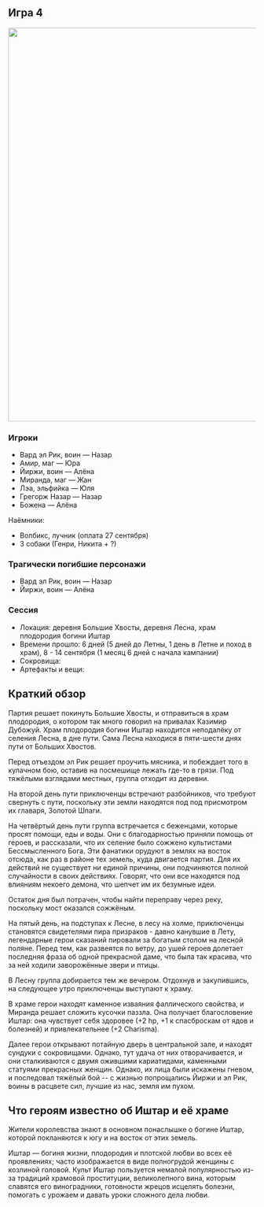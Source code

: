## Игра 4

<img src="https://github.com/8kto/ttrpg-recaps/assets/18572703/bf1c6b79-85c8-436b-a324-65a20bd5b294" style="width:800px"  />

### Игроки

- Вард эл Рик, воин — Назар
- Амир, маг — Юра
- Йиржи, воин — Алёна
- Миранда, маг — Жан
- Лэа, эльфийка — Юля
- Грегорж Назар — Назар
- Божена — Алёна

Наёмники:

- Волбикс, лучник (оплата 27 сентября)
- 3 собаки (Генри, Никита + ?)

### Трагически погибшие персонажи

- Вард эл Рик, воин — Назар
- Йиржи, воин — Алёна

### Сессия

- Локация: деревня Большие Хвосты, деревня Лесна, храм плодородия богини Иштар
- Времени прошло: 6 дней (5 дней до Летны, 1 день в Летне и поход в храм), 8 - 14 сентября (1 месяц 6 дней с начала кампании)
- Сокровища:
- Артефакты и вещи:

## Краткий обзор

Партия решает покинуть Большие Хвосты, и отправиться в храм плодородия, о котором так много говорил на привалах Казимир Дубожуй. Храм плодородия богини Иштар находится неподалёку от селения Лесна, в дне пути. Сама Лесна находися в пяти-шести днях пути от Больших Хвостов.

Перед отъездом эл Рик решает проучить мясника, и побеждает того в кулачном бою, оставив на посмешище лежать где-то в грязи. Под тяжёлыми взглядами местных, группа отходит из деревни.

На второй день пути приключенцы встречают разбойников, что требуют свернуть с пути, поскольку эти земли находятся под под присмотром их главаря, Золотой Шпаги.

На четвёртый день пути группа встречается с беженцами, которые просят помощи, еды и воды. Они с благодарностью приняли помощь от героев, и рассказали, что их селение было сожжено культистами Бессмысленного Бога. Эти фанатики орудуют в землях на восток отсюда, как раз в районе тех земель, куда двигается партия. Для их действий не существует ни единой причины, они подчиняются полной случайности в своих действиях. Говорят, что они все находятся под влияниям некоего демона, что шепчет им их безумные идеи.

Остаток дня был потрачен, чтобы найти переправу через реку, поскольку мост оказался сожжёным.

На пятый день, на подступах к Лесне, в лесу на холме, приключенцы становятся свидетелями пира призраков - давно канувшие в Лету, легендарные герои сказаний пировали за богатым столом на лесной поляне.
Перед тем, как развеятся по ветру, до ушей героев долетает последняя фраза об одной прекрасной даме, что была так красива, что за ней ходили заворожённые звери и птицы.

В Лесну группа добирается тем же вечером. Отдохнув и закупившись, на следующее утро приключенцы выступают к храму.

В храме герои находят каменное изваяния фаллического свойства, и Миранда решает сложить кусочки паззла. Она получает благословение Иштар: она чувствует себя здоровее (+2 hp, +1 к спасброскам от ядов и болезней) и привлекательнее (+2 Charisma).

Далее герои открывают потайную дверь в центральной зале, и находят сундуки с сокровищами. Однако, тут удача от них отворачивается, и они сталкиваются с двумя ожившими кариатидами, каменными статуями прекрасных женщин. Однако, их лица были искажены гневом, и последовал тяжёлый бой -- с жизнью попрощались Йиржи и эл Рик, воины в расцвете сил, лучшие из нас, земля им пухом.

## Что героям известно об Иштар и её храме

Жители королевства знают в основном понаслышке о богине Иштар, которой покланяются к югу и на восток от этих земель.

Иштар — богиня жизни, плодородия и плотской любви во всех её проявлениях; часто изображается в виде полногрудой женщины с козлиной головой. Культ Иштар пользуется немалой популярностью из-за традиций храмовой проституции, великолепного вина, которым славятся его виноградники, готовности жрецов исцелять болезни, помогать с урожаем и давать уроки сложного дела любви.
